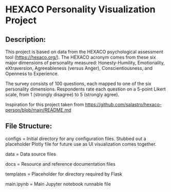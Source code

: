 # HEXACO Personality Visualization Project

<!-- Update README for user's guide assignment, due 7/29 -->
<!-- Review this for structural finessing: https://docs.python-guide.org/writing/structure/ -->

## Description:

This project is based on data from the HEXACO psychological assessment tool (https://hexaco.org/). The HEXACO acronym comes from these six major dimensions of personality measured: Honesty-Humility, Emotionality, eXtraversion, Agreeableness (versus Anger), Conscientiousness, and Openness to Experience.

The survey consists of 100 questions, each mapped to one of the six personality dimensions. Respondents rate each question on a 5-point Likert scale, from 1 (strongly disagree) to 5 (strongly agree).

Inspiration for this project taken from https://github.com/salastro/hexaco-person/blob/main/README.md

## File Structure:

configs = Initial directory for any configuration files. Stubbed out a placeholder Plotly file for future use as UI visualization comes together.

data = Data source files

docs = Resource and reference documentation files

templates = Placeholder for directory required by Flask

main.ipynb = Main Jupyter notebook runnable file
